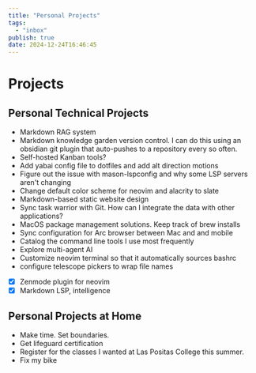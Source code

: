 ```yaml
---
title: "Personal Projects"
tags:
  - "inbox"
publish: true
date: 2024-12-24T16:46:45
---
```


# Projects

## Personal Technical Projects

- Markdown RAG system
- Markdown knowledge garden version control. I can do this using an obsidian git plugin that auto-pushes to a repository every so often.
- Self-hosted Kanban tools?
- Add yabai config file to dotfiles and add alt direction motions
- Figure out the issue with mason-lspconfig and why some LSP servers aren't changing
- Change default color scheme for neovim and alacrity to slate
- Markdown-based static website design
- Sync task warrior with Git. How can I integrate the data with other applications?
- MacOS package management solutions. Keep track of brew installs
- Sync configuration for Arc browser between Mac and and mobile
- Catalog the command line tools I use most frequently
- Explore multi-agent AI
- Customize neovim terminal so that it automatically sources bashrc
- configure telescope pickers to wrap file names
- [x] Zenmode plugin for neovim
- [x] Markdown LSP, intelligence

## Personal Projects at Home

- Make time. Set boundaries.
- Get lifeguard certification
- Register for the classes I wanted at Las Positas College this summer.
- Fix my bike

